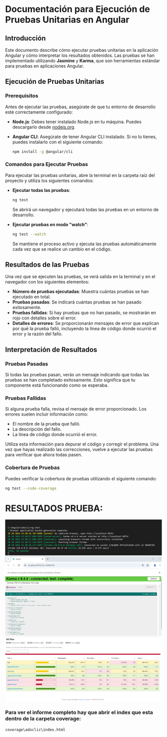 # Documentación para Ejecución de Pruebas Unitarias en Angular

## Introducción
Este documento describe cómo ejecutar pruebas unitarias en la aplicación Angular y cómo interpretar los resultados obtenidos. Las pruebas se han implementado utilizando **Jasmine** y **Karma**, que son herramientas estándar para pruebas en aplicaciones Angular.

## Ejecución de Pruebas Unitarias

### Prerequisitos
Antes de ejecutar las pruebas, asegúrate de que tu entorno de desarrollo esté correctamente configurado:

- **Node.js**: Debes tener instalado Node.js en tu máquina. Puedes descargarlo desde [nodejs.org](https://nodejs.org).
- **Angular CLI**: Asegúrate de tener Angular CLI instalado. Si no lo tienes, puedes instalarlo con el siguiente comando:

    ```bash
    npm install -g @angular/cli
    ```

### Comandos para Ejecutar Pruebas
Para ejecutar las pruebas unitarias, abre la terminal en la carpeta raíz del proyecto y utiliza los siguientes comandos:

- **Ejecutar todas las pruebas**:

    ```bash
    ng test
    ```

    Se abrirá un navegador y ejecutará todas las pruebas en un entorno de desarrollo.

- **Ejecutar pruebas en modo "watch"**:

    ```bash
    ng test --watch
    ```

    Se mantiene el proceso activo y ejecuta las pruebas automáticamente cada vez que se realice un cambio en el código.

## Resultados de las Pruebas
Una vez que se ejecuten las pruebas, se verá salida en la terminal y en el navegador con los siguientes elementos:

- **Número de pruebas ejecutadas**: Muestra cuántas pruebas se han ejecutado en total.
- **Pruebas pasadas**: Se indicará cuántas pruebas se han pasado exitosamente.
- **Pruebas fallidas**: Si hay pruebas que no han pasado, se mostrarán en rojo con detalles sobre el error.
- **Detalles de errores**: Se proporcionarán mensajes de error que explican por qué la prueba falló, incluyendo la línea de código donde ocurrió el error y la razón del fallo.

## Interpretación de Resultados

### Pruebas Pasadas
Si todas las pruebas pasan, verás un mensaje indicando que todas las pruebas se han completado exitosamente. Esto significa que tu componente está funcionando como se esperaba.

### Pruebas Fallidas
Si alguna prueba falla, revisa el mensaje de error proporcionado. Los errores suelen incluir información como:

- El nombre de la prueba que falló.
- La descripción del fallo.
- La línea de código donde ocurrió el error.

Utiliza esta información para depurar el código y corregir el problema. Una vez que hayas realizado las correcciones, vuelve a ejecutar las pruebas para verificar que ahora todas pasen.

### Cobertura de Pruebas
Puedes verificar la cobertura de pruebas utilizando el siguiente comando:

```bash
ng test --code-coverage
```

# RESULTADOS PRUEBA:
![Test](test2.png)
![Test](test1.png)
![Test](test3.png)

### Para ver el informe completo hay que abrir el index que esta dentro de la carpeta coverage:
```bash
coverage\adoclic\index.html
```


